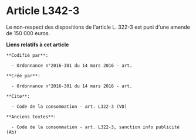 # Article L342-3

Le non-respect des dispositions de l'article L. 322-3 est puni d'une amende de 150 000 euros.

**Liens relatifs à cet article**

	**Codifié par**:

	  - Ordonnance n°2016-301 du 14 mars 2016 - art.

	**Créé par**:

	  - Ordonnance n°2016-301 du 14 mars 2016 - art.

	**Cite**:

	  - Code de la consommation - art. L322-3 (VD)

	**Anciens textes**:

	  - Code de la consommation - art. L322-3, sanction info publicité (Ab)
